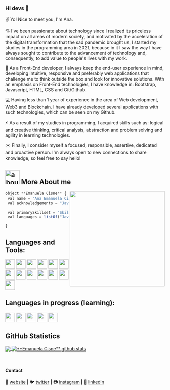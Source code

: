 ### Hi devs 👋

✌️ Yo! Nice to meet you, I'm Ana. 

💘 I've been passionate about technology since I realized its priceless impact on all areas of modern society, and motivated by the acceleration of the digital transformation that the sad pandemic brought us, I started my studies in the programming area in 2021, because in it I saw the way I have always sought to contribute to the advancement of technology and, consequently, to add value to people's lives with my work. 

🚀 As a Front-End developer, I always keep the end-user experience in mind, developing intuitive, responsive and preferably web applications that challenge me to think outside the box and look for innovative solutions. With an emphasis on Front-End technologies, I have knowledge in: Bootstrap, Javascript, HTML, CSS and Git/Github. 

💻 Having less than 1 year of experience in the area of ​​Web development, Web3 and Blockchain. I have already developed several applications with such technologies, which can be seen on my Github.

⚡ As a result of my studies in programming, I acquired skills such as: logical and creative thinking, critical analysis, abstraction and problem solving and agility in learning technologies.

 ✉️ Finally, I consider myself a focused, responsible, assertive, dedicated and proactive person. I'm always open to new connections to share knowledge, so feel free to say hello!

## <img width="45" alt="about" src="https://raw.github.com/elizarov/elizarov/master/about.png"> More About me

<img align="right" width="300" src="https://i2.wp.com/allhtaccess.info/wp-content/uploads/2018/03/programming.gif?fit=1281%2C716&ssl=1" />

```JavaScript
object **Emanuela Cisne** {
 val name = "Ana Emanuela Cisne de Lima"
 val acknowledgements = "JavaScript, HTML, CSS, Git, GitHub"
 
 val primarySkillset = "Skills"
 val languages = listOf("JavaScript", "HTML", "CSS", "Git", "GitHub") 

}
```

## **Languages and Tools:**  

<code><img height="30" src="https://img.shields.io/badge/JavaScript-323330?style=for-the-badge&logo=javascript&logoColor=F7DF1E"></code>
<code><img height="30" src="https://img.shields.io/badge/GitHub-100000?style=for-the-badge&logo=github&logoColor=white"></code>
<code><img height="30" src="https://img.shields.io/badge/GIT-E44C30?style=for-the-badge&logo=git&logoColor=white"></code>
<code><img height="30" src="https://img.shields.io/badge/HTML5-E34F26?style=for-the-badge&logo=html5&logoColor=white"></code>
<code><img height="30" src="https://img.shields.io/badge/CSS3-1572B6?style=for-the-badge&logo=css3&logoColor=white"></code>
<code><img height="30" src="https://img.shields.io/badge/Figma-F24E1E?style=for-the-badge&logo=figma&logoColor=white"></code>
<code><img height="30" src="https://img.shields.io/badge/Markdown-000000?style=for-the-badge&logo=markdown&logoColor=white"></code>
<code><img height="30" src="https://img.shields.io/badge/Node.js-339933?style=for-the-badge&logo=nodedotjs&logoColor=white"></code>
<code><img height="30" src="https://img.shields.io/badge/npm-CB3837?style=for-the-badge&logo=npm&logoColor=white"></code>
<code><img height="30" src="https://img.shields.io/badge/VSCode-0078D4?style=for-the-badge&logo=visual%20studio%20code&logoColor=white"></code>
<code><img height="30" src="https://img.shields.io/badge/Solidity-e6e6e6?style=for-the-badge&logo=solidity&logoColor=black"></code>
<code><img height="30" src="https://img.shields.io/badge/Linux-FCC624?style=for-the-badge&logo=linux&logoColor=black"></code>
<code><img height="30" src="https://img.shields.io/badge/mac%20os-000000?style=for-the-badge&logo=apple&logoColor=white"></code>

## **Languages in progress (learning):**  

<code><img height="30" src="https://img.shields.io/badge/Blockchain.com-121D33?logo=blockchaindotcom&logoColor=fff&style=for-the-badge"></code>
<code><img height="30" src="https://img.shields.io/badge/OpenZeppelin-4E5EE4?logo=OpenZeppelin&logoColor=fff&style=for-the-badge"></code>
<code><img height="30" src="https://img.shields.io/badge/Ethereum-3C3C3D?style=for-the-badge&logo=Ethereum&logoColor=white"></code>
<code><img height="30" src="https://img.shields.io/badge/React-20232A?style=for-the-badge&logo=react&logoColor=61DAFB"></code>
<code><img height="30" src="https://img.shields.io/badge/Red%20Hat-EE0000?style=for-the-badge&logo=redhat&logoColor=white"></code>


## **GitHub Statistics**

<a href="https://github.com/MANUCISNE">
  <img align="center" src="https://github-readme-stats.vercel.app/api/top-langs/?username=MANUCISNE&theme=dracula&hide_langs_below=1" />
</a>

<a href="https://github.com/MANUCISNE">
 <img align="center" src="https://github-readme-stats.vercel.app/api?username=MANUCISNE&show_icons=true&theme=dracula&line_height=27" alt="**Emanuela Cisne** github stats"/>
</a>

[website]: https://www.projetosemanuela.com/
[twitter]: https://twitter.com/CisneEmanuela
[instagram]: https://www.instagram.com/emanuelacisne/
[linkedin]: https://www.linkedin.com/in/ana-emanuela-cisne-de-lima-b00872b6/?locale=en_US
<br>

#### Contact

🏡 [website][website] **|** 
🐦 [twitter][twitter] **|** 
📷 [instagram][instagram] **|** 
👔 [linkedin][linkedin]
